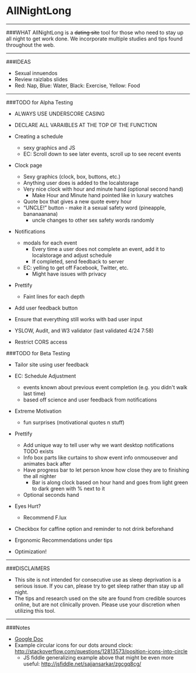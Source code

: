 # AllNightLong
_____________________________________________________________________________________
###WHAT
AllNightLong is a ~~dating site~~ tool for those who need to stay up all night 
to get work done. We incorporate multiple studies and tips found throughout the web. 
_____________________________________________________________________________________
###IDEAS
* Sexual innuendos
* Review raizlabs slides
* Red: Nap, Blue: Water, Black: Exercise, Yellow: Food
_____________________________________________________________________________________

###TODO for Alpha Testing

* ALWAYS USE UNDERSCORE CASING
* DECLARE ALL VARAIBLES AT THE TOP OF THE FUNCTION

* Creating a schedule
  * sexy graphics and JS 
  * EC: Scroll down to see later events, scroll up to see recent events

* Clock page
  * Sexy graphics (clock, box, buttons, etc.)
   + Anything user does is added to the localstorage
  * Very nice clock with hour and minute hand (optional second hand)
    * Make Hour and Minute hand pointed like in luxury watches
  * Quote box that gives a new quote every hour
  * “UNCLE!” button - make it a sexual safety word (pineapple,  bananaanana)
    * uncle changes to other sex safety words randomly

* Notifications
  * modals for each event
    * Every time a user does not complete an event, add it to localstorage and adjust schedule
    * If completed, send feedback to server
  * EC: yelling to get off Facebook, Twitter, etc.
    * Might have issues with privacy

* Prettify
  * Faint lines for each depth

* Add user feedback button
* Ensure that everything still works with bad user input
* YSLOW, Audit, and W3 validator (last validated 4/24 7:58)
* Restrict CORS access

###TODO for Beta Testing
* Tailor site using user feedback

* EC: Schedule Adjustment
  * events known about previous event completion (e.g. you didn't walk last time)
  * based off science and user feedback from notifications

* Extreme Motivation
  * fun surprises (motivational quotes n stuff)

* Prettify
  * Add unique way to tell user why we want desktop notifications TODO exists
  * Info box parts like curtains to show event info onmouseover and animates back after
  * Have progress bar to let person know how close they are to finishing the all nighter
    * Bar is along clock based on hour hand and goes from light green to dark green with % next to it
  * Optional seconds hand

* Eyes Hurt?
  * Recommend F.lux

* Checkbox for caffine option and reminder to not drink beforehand

* Ergonomic Recommendations under tips

* Optimization!

_____________________________________________________________________________________
###DISCLAIMERS
* This site is not intended for consecutive use as sleep deprivation is a serious issue. If you can, please try to get sleep rather than stay up all night.
* The tips and research used on the site are found from credible sources online, but are not clinically proven. Please use your discretion when utilizing this tool.


_____________________________________________________________________________________
###Notes
* [Google Doc](https://docs.google.com/document/d/1HefTgwVjsmFp0Rb51QlaaActSngOeAcsKkvKXkPsM9g/edit)
* Example circular icons for our dots around clock: http://stackoverflow.com/questions/12813573/position-icons-into-circle 
    - JS fiddle generalizing example above that might be even more useful: http://jsfiddle.net/sajjansarkar/zgcgq8cg/
